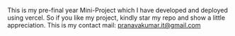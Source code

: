 This is my pre-final year Mini-Project which I have developed and deployed using vercel. So if you like my project, kindly star my repo and show a little appreciation. This is my contact mail: pranavakumar.it@gmail.com
